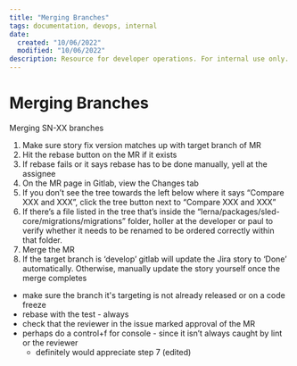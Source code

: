 ```yaml
---
title: "Merging Branches"
tags: documentation, devops, internal
date:
  created: "10/06/2022"
  modified: "10/06/2022"
description: Resource for developer operations. For internal use only.
---
```


# Merging Branches


Merging SN-XX branches
1. Make sure story fix version matches up with target branch of MR
2. Hit the rebase button on the MR if it exists
3. If rebase fails or it says rebase has to be done manually, yell at the assignee
4. On the MR page in Gitlab, view the Changes tab
5. If you don’t see the tree towards the left below where it says “Compare XXX and XXX”, click the tree button next to “Compare XXX and XXX”
6. If there’s a file listed in the tree that’s inside the “lerna/packages/sled-core/migrations/migrations” folder, holler at the developer or paul to verify whether it needs to be renamed to be ordered correctly within that folder.
7. Merge the MR
8. If the target branch is ‘develop’ gitlab will update the Jira story to ‘Done’ automatically. Otherwise, manually update the story yourself once the merge completes

* make sure the branch it's targeting is not already released or on a code freeze
* rebase with the test - always
* check that the reviewer in the issue marked approval of the MR
* perhaps do a control+f for console - since it isn’t always caught by lint or the reviewer
    * definitely would appreciate step 7 (edited) 
